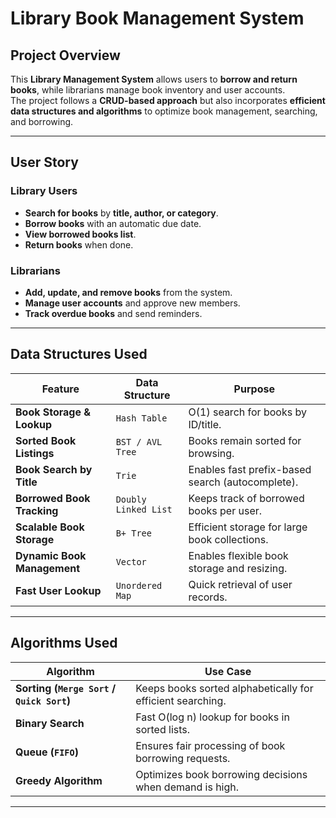 #  **Library Book Management System**

## Project Overview
This **Library Management System** allows users to **borrow and return books**, while librarians manage book inventory and user accounts.  
The project follows a **CRUD-based approach** but also incorporates **efficient data structures and algorithms** to optimize book management, searching, and borrowing.

---

##  User Story

### **Library Users**
-  **Search for books** by **title, author, or category**.
-  **Borrow books** with an automatic due date.
-  **View borrowed books list**.
-  **Return books** when done.

### **Librarians**
-  **Add, update, and remove books** from the system.
-  **Manage user accounts** and approve new members.
-  **Track overdue books** and send reminders.

---

##  Data Structures Used

| **Feature** | **Data Structure** | **Purpose** |
|------------|------------------|-------------|
| **Book Storage & Lookup** | `Hash Table` | O(1) search for books by ID/title. |
| **Sorted Book Listings** | `BST / AVL Tree` | Books remain sorted for browsing. |
| **Book Search by Title** | `Trie` | Enables fast prefix-based search (autocomplete). |
| **Borrowed Book Tracking** | `Doubly Linked List` | Keeps track of borrowed books per user. |
| **Scalable Book Storage** | `B+ Tree` | Efficient storage for large book collections. |
| **Dynamic Book Management** | `Vector` | Enables flexible book storage and resizing. |
| **Fast User Lookup** | `Unordered Map` | Quick retrieval of user records. |

---

## Algorithms Used

| **Algorithm** | **Use Case** |
|--------------|-------------|
| **Sorting (`Merge Sort` / `Quick Sort`)** | Keeps books sorted alphabetically for efficient searching. |
| **Binary Search** | Fast O(log n) lookup for books in sorted lists. |
| **Queue (`FIFO`)** | Ensures fair processing of book borrowing requests. |
| **Greedy Algorithm** | Optimizes book borrowing decisions when demand is high. |

---
